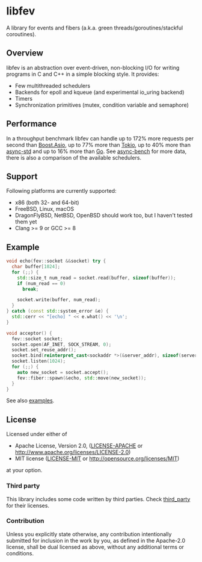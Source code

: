 # libfev

A library for events and fibers (a.k.a. green threads/goroutines/stackful coroutines).

## Overview

libfev is an abstraction over event-driven, non-blocking I/O for writing programs in C and C++ in a
simple blocking style. It provides:

* Few multithreaded schedulers
* Backends for epoll and kqueue (and experimental io\_uring backend)
* Timers
* Synchronization primitives (mutex, condition variable and semaphore)

## Performance
In a throughput benchmark libfev can handle up to 172% more requests per second than
[Boost.Asio](https://www.boost.org/doc/libs/1_74_0/doc/html/boost_asio.html), up to 77% more than
[Tokio](https://tokio.rs/), up to 40% more than [async-std](https://async.rs/) and up to 16% more
than [Go](https://golang.org/). See [async-bench](https://github.com/patrykstefanski/async-bench)
for more data, there is also a comparison of the available schedulers.

## Support

Following platforms are currently supported:

* x86 (both 32- and 64-bit)
* FreeBSD, Linux, macOS
* DragonFlyBSD, NetBSD, OpenBSD should work too, but I haven't tested them yet
* Clang >= 9 or GCC >= 8

## Example

```cpp
void echo(fev::socket &&socket) try {
  char buffer[1024];
  for (;;) {
    std::size_t num_read = socket.read(buffer, sizeof(buffer));
    if (num_read == 0)
      break;

    socket.write(buffer, num_read);
  }
} catch (const std::system_error &e) {
  std::cerr << "[echo] " << e.what() << '\n';
}

void acceptor() {
  fev::socket socket;
  socket.open(AF_INET, SOCK_STREAM, 0);
  socket.set_reuse_addr();
  socket.bind(reinterpret_cast<sockaddr *>(&server_addr), sizeof(server_addr));
  socket.listen(1024);
  for (;;) {
    auto new_socket = socket.accept();
    fev::fiber::spawn(&echo, std::move(new_socket));
  }
}
```

See also [examples](examples).

## License

Licensed under either of

 * Apache License, Version 2.0, ([LICENSE-APACHE](LICENSE-APACHE) or
   http://www.apache.org/licenses/LICENSE-2.0)
 * MIT license ([LICENSE-MIT](LICENSE-MIT) or http://opensource.org/licenses/MIT)

at your option.

### Third party

This library includes some code written by third parties. Check [third\_party](third_party) for
their licenses.

### Contribution

Unless you explicitly state otherwise, any contribution intentionally submitted for inclusion in the
work by you, as defined in the Apache-2.0 license, shall be dual licensed as above, without any
additional terms or conditions.
